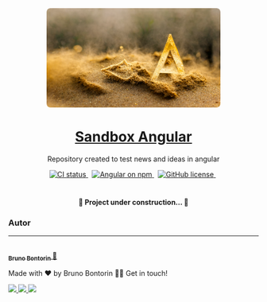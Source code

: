 <div align=center>
  <img src="https://raw.githubusercontent.com/Bruno-Bontorin/sandbox-angular/main/media/logo.png" height="200" />
</div>

<h1 align="center">
  <a href="https://stackblitz.com/edit/sandbox-angular">Sandbox Angular</a>
</h1>

<p align="center">Repository created to test news and ideas in angular</p>

<p align="center">
<!--     <a href="https://GitHub.com/Bruno-Bontorin/sandbox-angular/graphs/contributors/" alt="Contributors">
      <img src="https://img.shields.io/github/contributors/Bruno-Bontorin/sandbox-angular.svg"/>
    </a>&nbsp; -->
    <a href="https://circleci.com/gh/angular/workflows/angular/tree/main">
      <img src="https://img.shields.io/circleci/build/github/angular/angular/main.svg?logo=circleci&logoColor=fff&label=CircleCI" alt="CI status" />
    </a>&nbsp;
    <a href="https://www.npmjs.com/@angular/core">
      <img src="https://img.shields.io/npm/v/@angular/core.svg?logo=npm&logoColor=fff&label=NPM+package&color=limegreen" alt="Angular on npm" />
    </a>&nbsp;
    <a href="https://github.com/Bruno-Bontorin/sandbox-angular/blob/main/LICENSE">
      <img src="https://img.shields.io/github/license/Bruno-Bontorin/sandbox-angular" alt="GitHub license" />
    </a>&nbsp;
</p>

#

<h4 align="center"> 
	🚧  Project under construction...  🚧
</h4>

### Autor

---

<a href="https://github.com/Bruno-Bontorin">
 <img style="border-radius: 50%;" src="https://avatars.githubusercontent.com/u/72173757?v=4" width="100px;" alt=""/>
 <br />
 <sub>
   <b>Bruno Bontorin</b>
 </sub>
</a> 
<a href="https://github.com/Bruno-Bontorin" title="GitHub">🚀</a>
<p> Made with ❤️ by Bruno Bontorin 👋🏽 Get in touch! </p>

<p align="start">
    <a href="https://twitter.com/bsbontorin" alt="Twitter Badge">
      <img src="https://img.shields.io/badge/-@bsbontorin-1ca0f1?style=flat-square&labelColor=1ca0f1&logo=twitter&logoColor=white&link=https://twitter.com/bsbontorin"/>
    </a>
    <a href="https://www.linkedin.com/in/#/" alt="Linkedin Badge">
      <img src="https://img.shields.io/badge/-Bruno-blue?style=flat-square&logo=Linkedin&logoColor=white&link=https://www.linkedin.com/in/bruno_bontorin/"/>
    </a>
    <a href="mailto:gmail@gmail.com" alt="Gmail Badge">
      <img src="https://img.shields.io/badge/-gmail@gmail.com-c14438?style=flat-square&logo=Gmail&logoColor=white&link=mailto:gmail@gmail.com"/>
    </a>
</p>
